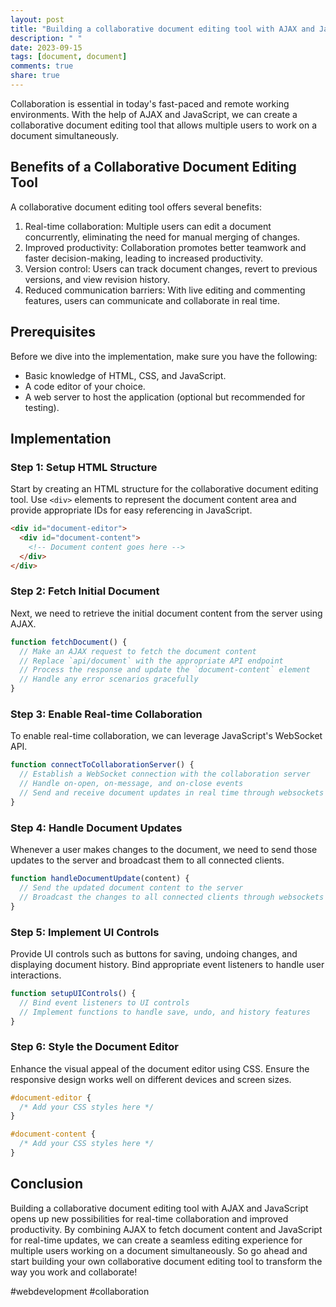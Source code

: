```yaml
---
layout: post
title: "Building a collaborative document editing tool with AJAX and JavaScript"
description: " "
date: 2023-09-15
tags: [document, document]
comments: true
share: true
---
```


Collaboration is essential in today's fast-paced and remote working environments. With the help of AJAX and JavaScript, we can create a collaborative document editing tool that allows multiple users to work on a document simultaneously.

## Benefits of a Collaborative Document Editing Tool

A collaborative document editing tool offers several benefits:

1. Real-time collaboration: Multiple users can edit a document concurrently, eliminating the need for manual merging of changes.
2. Improved productivity: Collaboration promotes better teamwork and faster decision-making, leading to increased productivity.
3. Version control: Users can track document changes, revert to previous versions, and view revision history.
4. Reduced communication barriers: With live editing and commenting features, users can communicate and collaborate in real time.

## Prerequisites

Before we dive into the implementation, make sure you have the following:

- Basic knowledge of HTML, CSS, and JavaScript.
- A code editor of your choice.
- A web server to host the application (optional but recommended for testing).

## Implementation

### Step 1: Setup HTML Structure

Start by creating an HTML structure for the collaborative document editing tool. Use `<div>` elements to represent the document content area and provide appropriate IDs for easy referencing in JavaScript.

```html
<div id="document-editor">
  <div id="document-content">
    <!-- Document content goes here -->
  </div>
</div>
```

### Step 2: Fetch Initial Document

Next, we need to retrieve the initial document content from the server using AJAX. 

```javascript
function fetchDocument() {
  // Make an AJAX request to fetch the document content
  // Replace `api/document` with the appropriate API endpoint
  // Process the response and update the `document-content` element
  // Handle any error scenarios gracefully
}
```

### Step 3: Enable Real-time Collaboration

To enable real-time collaboration, we can leverage JavaScript's WebSocket API. 

```javascript
function connectToCollaborationServer() {
  // Establish a WebSocket connection with the collaboration server
  // Handle on-open, on-message, and on-close events
  // Send and receive document updates in real time through websockets
}
```

### Step 4: Handle Document Updates

Whenever a user makes changes to the document, we need to send those updates to the server and broadcast them to all connected clients.

```javascript
function handleDocumentUpdate(content) {
  // Send the updated document content to the server
  // Broadcast the changes to all connected clients through websockets
}
```

### Step 5: Implement UI Controls

Provide UI controls such as buttons for saving, undoing changes, and displaying document history. Bind appropriate event listeners to handle user interactions.

```javascript
function setupUIControls() {
  // Bind event listeners to UI controls
  // Implement functions to handle save, undo, and history features
}
```

### Step 6: Style the Document Editor

Enhance the visual appeal of the document editor using CSS. Ensure the responsive design works well on different devices and screen sizes.

```css
#document-editor {
  /* Add your CSS styles here */
}

#document-content {
  /* Add your CSS styles here */
}
```

## Conclusion

Building a collaborative document editing tool with AJAX and JavaScript opens up new possibilities for real-time collaboration and improved productivity. By combining AJAX to fetch document content and JavaScript for real-time updates, we can create a seamless editing experience for multiple users working on a document simultaneously. So go ahead and start building your own collaborative document editing tool to transform the way you work and collaborate!

#webdevelopment #collaboration